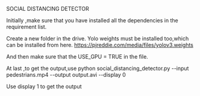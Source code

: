 SOCIAL DISTANCING DETECTOR

Initially ,make sure that you have installed all the dependencies in the requirement list.

Create a new folder in the drive.
Yolo weights must be installed too,which can be installed from here.
https://pjreddie.com/media/files/yolov3.weights

And then make sure that the USE_GPU = TRUE in the file.

At last ,to get the output,use
python social_distancing_detector.py --input pedestrians.mp4 --output output.avi --display 0

Use display 1 to get the output


